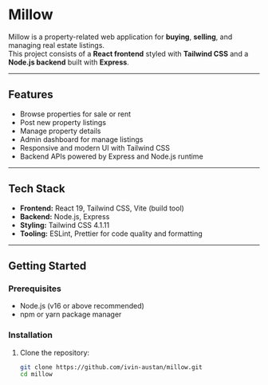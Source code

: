 # Millow

Millow is a property-related web application for **buying**, **selling**, and managing real estate listings.  
This project consists of a **React frontend** styled with **Tailwind CSS** and a **Node.js backend** built with **Express**.

---

## Features

- Browse properties for sale or rent
- Post new property listings
- Manage property details
- Admin dashboard for manage listings
- Responsive and modern UI with Tailwind CSS
- Backend APIs powered by Express and Node.js runtime

---

## Tech Stack

- **Frontend:** React 19, Tailwind CSS, Vite (build tool)
- **Backend:** Node.js, Express
- **Styling:** Tailwind CSS 4.1.11
- **Tooling:** ESLint, Prettier for code quality and formatting

---

## Getting Started

### Prerequisites

- Node.js (v16 or above recommended)
- npm or yarn package manager

### Installation

1. Clone the repository:

   ```bash
   git clone https://github.com/ivin-austan/millow.git
   cd millow
